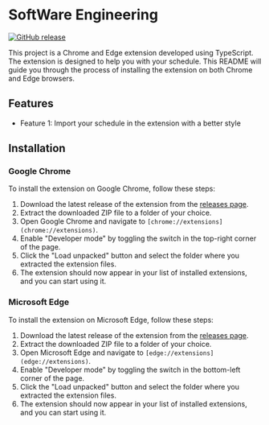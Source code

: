 # SoftWare Engineering

[![GitHub release](https://img.shields.io/github/release/EnzoHaegel/Software_Engineering.svg)](https://github.com/EnzoHaegel/Software_Engineering/releases)

This project is a Chrome and Edge extension developed using TypeScript. The extension is designed to help you with your schedule. This README will guide you through the process of installing the extension on both Chrome and Edge browsers.

## Features

- Feature 1: Import your schedule in the extension with a better style

## Installation

### Google Chrome

To install the extension on Google Chrome, follow these steps:

1. Download the latest release of the extension from the [releases page](https://github.com/EnzoHaegel/Software_Engineering/releases).
2. Extract the downloaded ZIP file to a folder of your choice.
3. Open Google Chrome and navigate to `[chrome://extensions](chrome://extensions)`.
4. Enable "Developer mode" by toggling the switch in the top-right corner of the page.
5. Click the "Load unpacked" button and select the folder where you extracted the extension files.
6. The extension should now appear in your list of installed extensions, and you can start using it.

### Microsoft Edge

To install the extension on Microsoft Edge, follow these steps:

1. Download the latest release of the extension from the [releases page](https://github.com/EnzoHaegel/Software_Engineering/releases).
2. Extract the downloaded ZIP file to a folder of your choice.
3. Open Microsoft Edge and navigate to `[edge://extensions](edge://extensions)`.
4. Enable "Developer mode" by toggling the switch in the bottom-left corner of the page.
5. Click the "Load unpacked" button and select the folder where you extracted the extension files.
6. The extension should now appear in your list of installed extensions, and you can start using it.
